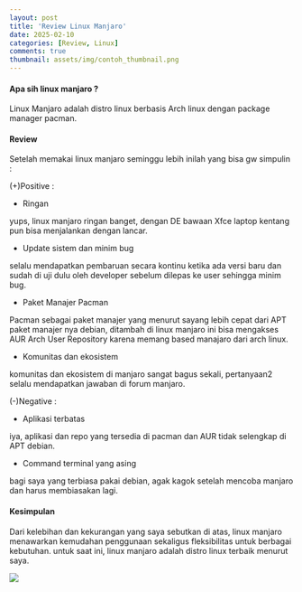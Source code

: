 ```yaml
---
layout: post
title: 'Review Linux Manjaro'
date: 2025-02-10
categories: [Review, Linux]
comments: true
thumbnail: assets/img/contoh_thumbnail.png
---
```


<!---![](https://s3.gifyu.com/images/b2eG3.png)-->

#### Apa sih linux manjaro ?
Linux Manjaro adalah distro linux berbasis Arch linux dengan package manager pacman.

#### Review
Setelah memakai linux manjaro seminggu lebih inilah yang bisa gw simpulin :

(+)Positive :
- Ringan

yups, linux manjaro ringan banget, dengan DE bawaan Xfce laptop kentang pun bisa menjalankan dengan lancar.

- Update sistem dan minim bug

selalu mendapatkan pembaruan secara kontinu ketika ada versi baru dan sudah di uji dulu oleh developer sebelum dilepas ke user sehingga minim bug.

- Paket Manajer Pacman 

Pacman sebagai paket manajer yang menurut sayang lebih cepat dari APT paket manajer nya debian, ditambah di linux manjaro ini bisa mengakses AUR Arch User Repository karena memang based manajaro dari arch linux.

- Komunitas dan ekosistem

komunitas dan ekosistem di manjaro sangat bagus sekali, pertanyaan2 selalu mendapatkan jawaban di forum manjaro.

(-)Negative :

- Aplikasi terbatas

iya, aplikasi dan repo yang tersedia di pacman dan AUR tidak selengkap di APT debian.

- Command terminal yang asing

bagi saya yang terbiasa pakai debian, agak kagok setelah mencoba manjaro dan harus membiasakan lagi. 

#### Kesimpulan

Dari kelebihan dan kekurangan yang saya sebutkan di atas, linux manjaro menawarkan kemudahan penggunaan sekaligus fleksibilitas untuk berbagai kebutuhan.
untuk saat ini, linux manjaro adalah distro linux terbaik menurut saya.

![](https://s3.gifyu.com/images/b2e1F.png)